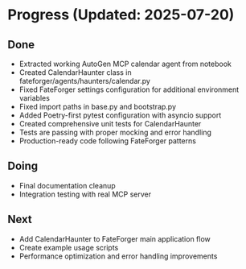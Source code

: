 # Progress (Updated: 2025-07-20)

## Done

- Extracted working AutoGen MCP calendar agent from notebook
- Created CalendarHaunter class in fateforger/agents/haunters/calendar.py
- Fixed FateForger settings configuration for additional environment variables
- Fixed import paths in base.py and bootstrap.py
- Added Poetry-first pytest configuration with asyncio support
- Created comprehensive unit tests for CalendarHaunter
- Tests are passing with proper mocking and error handling
- Production-ready code following FateForger patterns

## Doing

- Final documentation cleanup
- Integration testing with real MCP server

## Next

- Add CalendarHaunter to FateForger main application flow
- Create example usage scripts
- Performance optimization and error handling improvements
